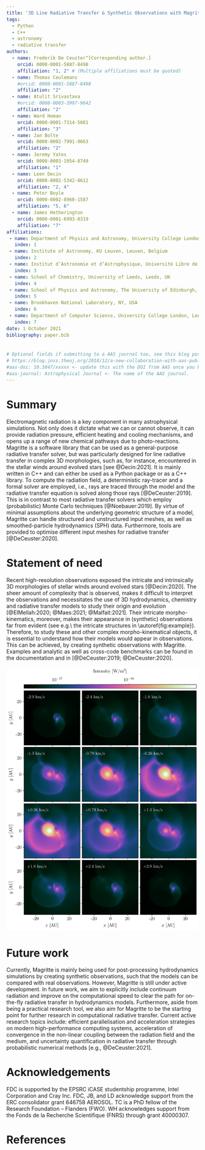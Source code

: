 ```yaml
---
title: '3D Line Radiative Transfer & Synthetic Observations with Magritte'
tags:
  - Python
  - C++
  - astronomy
  - radiative transfer
authors:
  - name: Frederik De Ceuster^[Corresponding author.]
    orcid: 0000-0001-5887-8498
    affiliation: "1, 2" # (Multiple affiliations must be quoted)
  - name: Thomas Ceulemans
    #orcid: 0000-0001-5887-8498
    affiliation: "2"
  - name: Atulit Srivastava
    #orcid: 0000-0003-3997-9642
    affiliation: "2"
  - name: Ward Homan
    orcid: 0000-0001-7314-5081
    affiliation: "3"
  - name: Jan Bolte
    orcid: 0000-0002-7991-9663
    affiliation: "2"
  - name: Jeremy Yates
    orcid: 0000-0003-1954-8749
    affiliation: "1"
  - name: Leen Decin
    orcid: 0000-0002-5342-8612
    affiliation: "2, 4"
  - name: Peter Boyle
    orcid: 0000-0002-8960-1587
    affiliation: "5, 6"
  - name: James Hetherington
    orcid: 0000-0001-6993-0319
    affiliation: "7"
affiliations:
 - name: Department of Physics and Astronomy, University College London, London, UK
   index: 1
 - name: Institute of Astronomy, KU Leuven, Leuven, Belgium
   index: 2
 - name: Institut d’Astronomie et d’Astrophysique, Université Libre de Bruxelles, Brussels, Belgium
   index: 3
 - name: School of Chemistry, University of Leeds, Leeds, UK
   index: 4
 - name: School of Physics and Astronomy, The University of Edinburgh, Edinburgh, UK
   index: 5
 - name: Brookhaven National Laboratory, NY, USA
   index: 6
 - name: Department of Computer Science, University College London, London, UK
   index: 7
date: 1 October 2021
bibliography: paper.bib


# Optional fields if submitting to a AAS journal too, see this blog post:
# https://blog.joss.theoj.org/2018/12/a-new-collaboration-with-aas-publishing
#aas-doi: 10.3847/xxxxx <- update this with the DOI from AAS once you know it.
#aas-journal: Astrophysical Journal <- The name of the AAS journal.
---
```



# Summary

Electromagnetic radiation is a key component in many astrophysical simulations.
Not only does it dictate what we can or cannot observe, it can provide radiation
pressure, efficient heating and cooling mechanisms, and opens up a range of new
chemical pathways due to photo-reactions. Magritte is a software library that can be
used as a general-purpose radiative transfer solver, but was particularly designed for
line radiative transfer in complex 3D morphologies, such as, for instance,
encountered in the stellar winds around evolved stars [see @Decin:2021].
It is mainly written in C++ and can either be used as a Python package or
as a C++ library. To compute the radiation field, a deterministic ray-tracer
and a formal solver are employed, i.e., rays are traced through the model and the
radiative transfer equation is solved along those rays [@DeCeuster:2019]. This
is in contrast to most radiative transfer solvers which employ (probabilistic)
Monte Carlo techniques [@Noebauer:2019]. By virtue of minimal assumptions about
the underlying geometric structure of a model, Magritte can handle structured and
unstructured input meshes, as well as smoothed-particle hydrodynamics (SPH) data.
Furthermore, tools are provided to optimise different input meshes for radiative transfer
[@DeCeuster:2020].


# Statement of need

Recent high-resolution observations exposed the intricate and intrinsically 3D
morphologies of stellar winds around evolved stars [@Decin:2020]. The sheer amount of complexity that is
observed, makes it difficult to interpret the observations and necessitates the use of
3D hydrodynamics, chemistry and radiative transfer models to study their origin and
evolution [@ElMellah:2020; @Maes:2021; @Malfait:2021]. Their intricate
morpho-kinematics, moreover, makes their appearance in (synthetic) observations far from evident
(see e.g.\ the intricate structures in \autoref{fig:example}). Therefore, to study these and other complex
morpho-kinematical objects, it is essential to understand how their models would
appear in observations. This can be achieved, by creating synthetic observations
with Magritte.
Examples and analytic as well as cross-code benchmarks can be found in the documentation and in [@DeCeuster:2019; @DeCeuster:2020].

![Example of a synthetic observation of the CO($v=0$, $J=1-0$) transition, created with Magritte for a hydrodynamics model of an asymptotic giant branch (AGB) star, as it is perturbed by a companion [this is model \textsc{v10e50} in @Malfait:2021]. \label{fig:example}](example.png)


# Future work

Currently, Magritte is mainly being used for post-processing hydrodynamics
simulations by creating synthetic observations, such that the models can be
compared with real observations. However, Magritte is still under active development.
In future work, we aim to explicitly include continuum radiation and improve on the computational speed to clear the path for on-the-fly radiative transfer in hydrodynamics models. Furthermore, aside from being a
practical research tool, we also aim for Magritte to be the starting point for
further research in computational radiative transfer. Current active research topics
include: efficient parallelisation and acceleration strategies on modern
high-performance computing systems, acceleration of convergence in the non-linear
coupling between the radiation field and the medium, and uncertainty quantification in
radiative transfer through probabilistic numerical methods [e.g., @DeCeuster:2021].


# Acknowledgements

FDC is supported by the EPSRC iCASE studentship programme, Intel Corporation and Cray Inc.
FDC, JB, and LD acknowledge support from the ERC consolidator grant 646758 AEROSOL.
TC is a PhD fellow of the Research Foundation – Flanders (FWO).
WH acknowledges support from the Fonds de la Recherche Scientifique (FNRS) through grant 40000307.

# References
